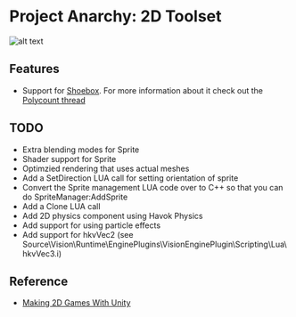 Project Anarchy: 2D Toolset
===========================

![alt text](http://www.projectanarchy.com/sites/default/files/Project%20Anarchy%20Logo.png "Project Anarchy")

Features
--------

- Support for [Shoebox][2]. For more information about it check out the [Polycount thread][3]

TODO
----

- Extra blending modes for Sprite
- Shader support for Sprite
- Optimzied rendering that uses actual meshes
- Add a SetDirection LUA call for setting orientation of sprite
- Convert the Sprite management LUA code over to C++ so that you can do SpriteManager:AddSprite
- Add a Clone LUA call
- Add 2D physics component using Havok Physics
- Add support for using particle effects
- Add support for hkvVec2 (see Source\Vision\Runtime\EnginePlugins\VisionEnginePlugin\Scripting\Lua\hkvVec3.i)

Reference
---------

- [Making 2D Games With Unity][1]

[1]: http://www.gamasutra.com/blogs/JoshSutphin/20130519/192539/Making_2D_Games_With_Unity.php
[2]: http://renderhjs.net/shoebox/
[3]: http://www.polycount.com/forum/showthread.php?t=91554&highlight=shoebox